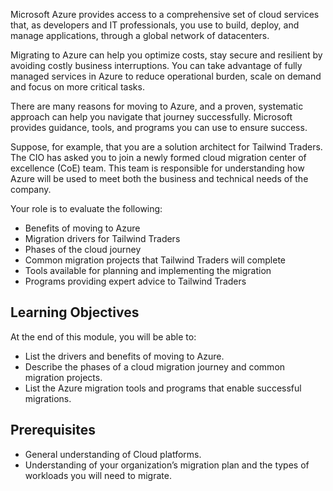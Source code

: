 Microsoft Azure provides access to a comprehensive set of cloud services that, as developers and IT professionals, you use to build, deploy, and manage applications, through a global network of datacenters. 

Migrating to Azure can help you optimize costs, stay secure and resilient by avoiding costly business interruptions. You can take advantage of fully managed services in Azure to reduce operational burden, scale on demand and focus on more critical tasks.

There are many reasons for moving to Azure, and a proven, systematic approach can help you navigate that journey successfully. Microsoft provides guidance, tools, and programs you can use to ensure success.

Suppose, for example, that you are a solution architect for Tailwind Traders. The CIO has asked you to join a newly formed cloud migration center of excellence (CoE) team. This team is responsible for understanding how Azure will be used to meet both the business and technical needs of the company.

Your role is to evaluate the following:

- Benefits of moving to Azure
- Migration drivers for Tailwind Traders
- Phases of the cloud journey
- Common migration projects that Tailwind Traders will complete
- Tools available for planning and implementing the migration
- Programs providing expert advice to Tailwind Traders

## Learning Objectives

At the end of this module, you will be able to:

- List the drivers and benefits of moving to Azure.
- Describe the phases of a cloud migration journey and common migration projects.
- List the Azure migration tools and programs that enable successful migrations.

## Prerequisites

- General understanding of Cloud platforms.
- Understanding of your organization’s migration plan and the types of workloads you will need to migrate.
